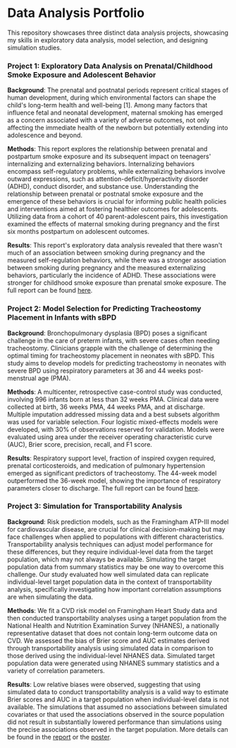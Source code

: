 # Data Analysis Portfolio

This repository showcases three distinct data analysis projects, showcasing my skills in exploratory data analysis, model selection, and designing simulation studies. 

### Project 1: Exploratory Data Analysis on Prenatal/Childhood Smoke Exposure and Adolescent Behavior

**Background**:  The prenatal and postnatal periods represent critical stages of human development, during which environmental factors can shape the child's long-term health and well-being [1]. Among many factors that influence fetal and neonatal development, maternal smoking has emerged as a concern associated with a variety of adverse outcomes, not only affecting the immediate health of the newborn but potentially extending into adolescence and beyond. 

**Methods**: This report explores the relationship between prenatal and postpartum smoke exposure and its subsequent impact on teenagers' internalizing and externalizing behaviors. Internalizing behaviors encompass self-regulatory problems, while externalizing behaviors involve outward expressions, such as attention-deficit/hyperactivity disorder (ADHD), conduct disorder, and substance use. Understanding the relationship between prenatal or postnatal smoke exposure and the emergence of these behaviors is crucial for informing public health policies and interventions aimed at fostering healthier outcomes for adolescents. Utilizing data from a cohort of 40 parent-adolescent pairs, this investigation examined the effects of maternal smoking during pregnancy and the first six months postpartum on adolescent outcomes. 

**Results**: This report's exploratory data analysis revealed that there wasn't much of an association between smoking during pregnancy and the measured self-regulation behaviors, while there was a stronger association between smoking during pregnancy and the measured externalizing behaviors, particularly the incidence of ADHD. These associations were stronger for childhood smoke exposure than prenatal smoke exposure. The full report can be found [here](<Exploratory Data Analysis/report/EDA_report.pdf>).


### Project 2: Model Selection for Predicting Tracheostomy Placement in Infants with sBPD

**Background**: Bronchopulmonary dysplasia (BPD) poses a significant challenge in the care of preterm infants, with severe cases often needing tracheostomy. Clinicians grapple with the challenge of determining the optimal timing for tracheostomy placement in neonates with sBPD. This study aims to develop models for predicting tracheostomy in neonates with severe BPD using respiratory parameters at 36 and 44 weeks post-menstrual age (PMA).

**Methods**: A multicenter, retrospective case-control study was conducted, involving 996 infants born at less than 32 weeks PMA. Clinical data were collected at birth, 36 weeks PMA, 44 weeks PMA, and at discharge. Multiple imputation addressed missing data and a best subsets algorithm was used for variable selection. Four logistic mixed-effects models were developed, with 30% of observations reserved for validation. Models were evaluated using area under the receiver operating characteristic curve (AUC), Brier score, precision, recall, and F1 score.

**Results**: Respiratory support level, fraction of inspired oxygen required, prenatal corticosteroids, and medication of pulmonary hypertension emerged as significant predictors of tracheostomy. The 44-week model outperformed the 36-week model, showing the importance of respiratory parameters closer to discharge. The full report can be found [here](<Model Selection/report/model_selection_report.pdf>). 

### Project 3: Simulation for Transportability Analysis

**Background**: Risk prediction models, such as the Framingham ATP-III model for cardiovascular disease, are crucial for clinical decision-making but may face challenges when applied to populations with different characteristics. Transportability analysis techniques can adjust model performance for these differences, but they require individual-level data from the target population, which may not always be available. Simulating the target population data from summary statistics may be one way to overcome this challenge. Our study evaluated how well simulated data can replicate individual-level target population data in the context of transportability analysis, specifically investigating how important correlation assumptions are when simulating the data.

**Methods**: We fit a CVD risk model on Framingham Heart Study data and then conducted transportability analyses using a target population from the National Health and Nutrition Examination Survey (NHANES), a nationally representative dataset that does not contain long-term outcome data on CVD. We assessed the bias of Brier score and AUC estimates derived through transportability analysis using simulated data in comparison to those derived using the individual-level NHANES data. Simulated target population data were generated using NHANES summary statistics and a variety of correlation parameters. 

**Results**: Low relative biases were observed, suggesting that using simulated data to conduct transportability analysis is a valid way to estimate Brier scores and AUC in a target population when individual-level data is not available. The simulations that assumed no associations between simulated covariates or that used the associations observed in the source population did not result in substantially lowered performance than simulations using the precise associations observed in the target population. More details can be found in the [report](Simulation/report/simulation_report.pdf) or the [poster](Simulation/report/simulation_poster.pdf). 
